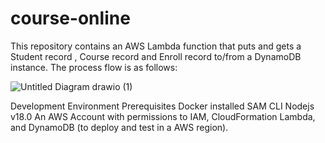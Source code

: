 # course-online

This repository contains an AWS Lambda function that puts and gets a Student record , Course record and Enroll record to/from a DynamoDB instance. The process flow is as follows:

![Untitled Diagram drawio (1)](https://github.com/pranathadoddy/aws-sam-course-online/assets/6330046/a9230412-f296-4643-8312-53d0b5e5d22f)

Development Environment Prerequisites
Docker installed
SAM CLI
Nodejs v18.0
An AWS Account with permissions to IAM, CloudFormation Lambda, and DynamoDB (to deploy and test in a AWS region).
